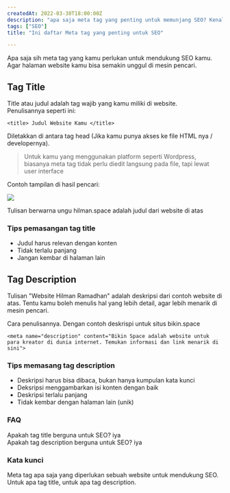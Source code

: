 ```yaml
---
createdAt: 2022-03-30T18:00:00Z
description: "apa saja meta tag yang penting untuk memunjang SEO? Kenalkan meta tag title dan description, 2 tag ini sangatlah penting untuk performa SEO kamu."
tags: ["SEO"]
title: "Ini daftar Meta tag yang penting untuk SEO"

---
```

Apa saja sih meta tag yang kamu perlukan untuk mendukung SEO kamu. Agar halaman website kamu bisa semakin unggul di mesin pencari.

## Tag Title

Title atau judul adalah tag wajib yang kamu miliki di website.  
Penulisannya seperti ini:

    <title> Judul Website Kamu </title>

Diletakkan di antara tag head (Jika kamu punya akses ke file HTML nya / developernya).

> Untuk kamu yang menggunakan platform seperti Wordpress, biasanya meta tag tidak perlu diedit langsung pada file, tapi lewat user interface

Contoh tampilan di hasil pencari:

![](https://res.cloudinary.com/bikin-space/image/upload/v1648692911/contents/Screen_Shot_2022-03-31_at_10.14.57_m5ubsp.png)

Tulisan berwarna ungu hilman.space adalah judul dari website di atas

### Tips pemasangan tag title

* Judul harus relevan dengan konten
* Tidak terlalu panjang
* Jangan kembar di halaman lain

## Tag Description

Tulisan "Website Hilman Ramadhan" adalah deskripsi dari contoh website di atas. Tentu kamu boleh menulis hal yang lebih detail, agar lebih menarik di mesin pencari.

Cara penulisannya. Dengan contoh deskrispi untuk situs bikin.space

    <meta name="description" content="Bikin Space adalah website untuk para kreator di dunia internet. Temukan informasi dan link menarik di sini">

### Tips memasang tag description

* Deskripsi harus bisa dibaca, bukan hanya kumpulan kata kunci
* Deksripsi menggambarkan isi konten dengan baik
* Deskripsi terlalu panjang
* Tidak kembar dengan halaman lain (unik)

### FAQ

Apakah tag title berguna untuk SEO? iya  
Apakah tag description berguna untuk SEO? iya

### Kata kunci

Meta tag apa saja yang diperlukan sebuah website untuk mendukung SEO. Untuk apa tag title, untuk apa tag description.